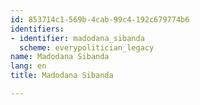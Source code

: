 ```yaml
---
id: 853714c1-569b-4cab-99c4-192c679774b6
identifiers:
- identifier: madodana_sibanda
  scheme: everypolitician_legacy
name: Madodana Sibanda
lang: en
title: Madodana Sibanda

---
```

